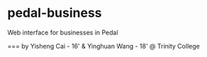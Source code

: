 # pedal-business
Web interface for businesses in Pedal

===
by Yisheng Cai - 16' & Yinghuan Wang - 18' @ Trinity College
